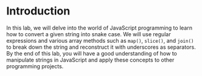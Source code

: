 # Introduction

In this lab, we will delve into the world of JavaScript programming to learn how to convert a given string into snake case. We will use regular expressions and various array methods such as `map()`, `slice()`, and `join()` to break down the string and reconstruct it with underscores as separators. By the end of this lab, you will have a good understanding of how to manipulate strings in JavaScript and apply these concepts to other programming projects.
